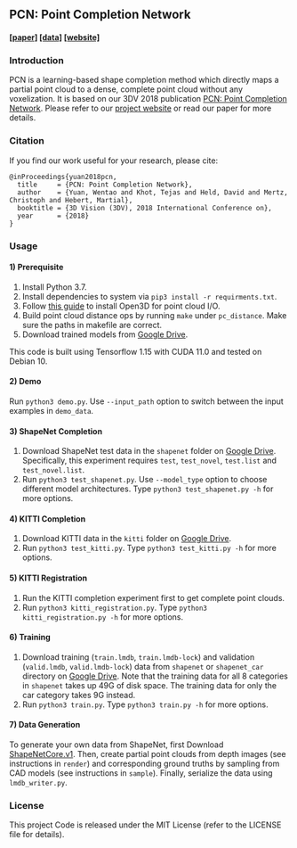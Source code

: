 ## PCN: Point Completion Network
#### [[paper]](https://arxiv.org/pdf/1808.00671.pdf) [[data]](https://drive.google.com/open?id=1M_lJN14Ac1RtPtEQxNlCV9e8pom3U6Pa) [[website]](https://wentaoyuan.github.io/pcn)

### Introduction
PCN is a learning-based shape completion method which directly maps a partial point cloud to a dense, complete point cloud without any voxelization. It is based on our 3DV 2018 publication [PCN: Point Completion Network](https://arxiv.org/abs/1808.00671). Please refer to our [project website](https://wentaoyuan.github.io/pcn) or read our paper for more details.

### Citation
If you find our work useful for your research, please cite:
```
@inProceedings{yuan2018pcn,
  title     = {PCN: Point Completion Network},
  author    = {Yuan, Wentao and Khot, Tejas and Held, David and Mertz, Christoph and Hebert, Martial},
  booktitle = {3D Vision (3DV), 2018 International Conference on},
  year      = {2018}
}
```

### Usage
#### 1) Prerequisite

1. Install Python 3.7.
2. Install dependencies to system via `pip3 install -r requirments.txt`.
3. Follow [this guide](http://open3d.org/docs/getting_started.html) to install Open3D for point cloud I/O.
4. Build point cloud distance ops by running `make` under `pc_distance`. Make sure the paths in makefile are correct.
5. Download trained models from [Google Drive](https://drive.google.com/open?id=1M_lJN14Ac1RtPtEQxNlCV9e8pom3U6Pa).

This code is built using Tensorflow 1.15 with CUDA 11.0 and tested on Debian 10.

#### 2) Demo
Run `python3 demo.py`. Use `--input_path` option to switch between the input examples in `demo_data`.

#### 3) ShapeNet Completion
1. Download ShapeNet test data in the `shapenet` folder on [Google Drive](https://drive.google.com/open?id=1M_lJN14Ac1RtPtEQxNlCV9e8pom3U6Pa). Specifically, this experiment requires `test`, `test_novel`, `test.list` and `test_novel.list`.
2. Run `python3 test_shapenet.py`. Use `--model_type` option to choose different model architectures. Type `python3 test_shapenet.py -h` for more options.

#### 4) KITTI Completion
1. Download KITTI data in the `kitti` folder on [Google Drive](https://drive.google.com/open?id=1M_lJN14Ac1RtPtEQxNlCV9e8pom3U6Pa).
2. Run `python3 test_kitti.py`. Type `python3 test_kitti.py -h` for more options.

#### 5) KITTI Registration
1. Run the KITTI completion experiment first to get complete point clouds.
2. Run `python3 kitti_registration.py`. Type `python3 kitti_registration.py -h` for more options.

#### 6) Training
1. Download training (`train.lmdb`, `train.lmdb-lock`) and validation (`valid.lmdb`, `valid.lmdb-lock`) data from `shapenet` or `shapenet_car` directory on [Google Drive](https://drive.google.com/open?id=1M_lJN14Ac1RtPtEQxNlCV9e8pom3U6Pa). Note that the training data for all 8 categories in `shapenet` takes up 49G of disk space. The training data for only the car category takes 9G instead.
2. Run `python3 train.py`. Type `python3 train.py -h` for more options.

#### 7) Data Generation
To generate your own data from ShapeNet, first Download [ShapeNetCore.v1](https://shapenet.org). Then, create partial point clouds from depth images (see instructions in `render`) and corresponding ground truths by sampling from CAD models (see instructions in `sample`). Finally, serialize the data using `lmdb_writer.py`.

### License
This project Code is released under the MIT License (refer to the LICENSE file for details).

